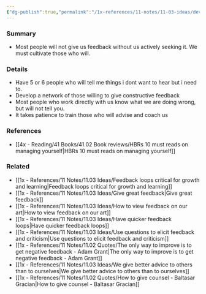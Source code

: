 ```yaml
---
{"dg-publish":true,"permalink":"/1x-references/11-notes/11-03-ideas/develop-a-network-of-people-who-will-give-you-honest-feedback/","title":"Develop a network of people who will give you honest feedback","dgShowBacklinks":false}
---
```



### Summary
- Most people will not give us feedback without us actively seeking it. We must cultivate those who will.

### Details
- Have 5 or 6 people who will tell me things i dont want to hear but i need to.
- Develop a network of those willing to give constructive feedback
- Most people who work directly with us know what we are doing wrong, but will not tell you.
- It takes patience to train those who will advise and coach us

### References
- [[4x - Reading/41 Books/41.02 Book reviews/HBRs 10 must reads on managing yourself\|HBRs 10 must reads on managing yourself]]

### Related
- [[1x - References/11 Notes/11.03 Ideas/Feedback loops critical for growth and learning\|Feedback loops critical for growth and learning]]
- [[1x - References/11 Notes/11.03 Ideas/Give great feedback\|Give great feedback]]
- [[1x - References/11 Notes/11.03 Ideas/How to view feedback on our art\|How to view feedback on our art]]
- [[1x - References/11 Notes/11.03 Ideas/Have quicker feedback loops\|Have quicker feedback loops]]
- [[1x - References/11 Notes/11.03 Ideas/Use questions to elicit feedback and criticism\|Use questions to elicit feedback and criticism]]
- [[1x - References/11 Notes/11.02 Quotes/The only way to improve is to get negative feedback - Adam Grant\|The only way to improve is to get negative feedback - Adam Grant]]
- [[1x - References/11 Notes/11.03 Ideas/We give better advice to others than to ourselves\|We give better advice to others than to ourselves]]
- [[1x - References/11 Notes/11.02 Quotes/How to give counsel - Baltasar Gracian\|How to give counsel - Baltasar Gracian]]